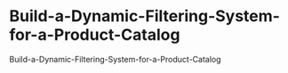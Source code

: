 # Build-a-Dynamic-Filtering-System-for-a-Product-Catalog
Build-a-Dynamic-Filtering-System-for-a-Product-Catalog
